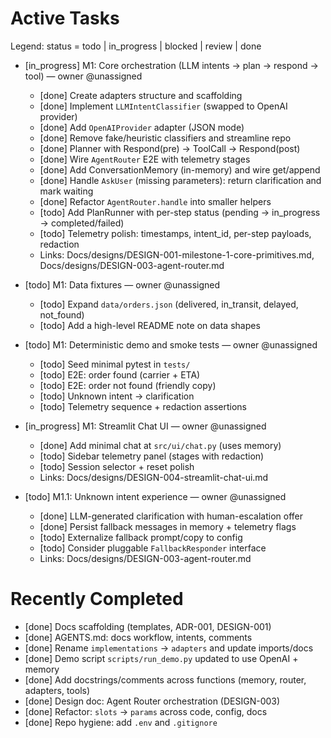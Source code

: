 # Active Tasks

Legend: status = todo | in_progress | blocked | review | done

- [in_progress] M1: Core orchestration (LLM intents → plan → respond → tool) — owner @unassigned
  - [done] Create adapters structure and scaffolding
  - [done] Implement `LLMIntentClassifier` (swapped to OpenAI provider)
  - [done] Add `OpenAIProvider` adapter (JSON mode)
  - [done] Remove fake/heuristic classifiers and streamline repo
  - [done] Planner with Respond(pre) → ToolCall → Respond(post)
  - [done] Wire `AgentRouter` E2E with telemetry stages
  - [done] Add ConversationMemory (in-memory) and wire get/append
  - [done] Handle `AskUser` (missing parameters): return clarification and mark waiting
  - [done] Refactor `AgentRouter.handle` into smaller helpers
  - [todo] Add PlanRunner with per-step status (pending → in_progress → completed/failed)
  - [todo] Telemetry polish: timestamps, intent_id, per-step payloads, redaction
  - Links: Docs/designs/DESIGN-001-milestone-1-core-primitives.md, Docs/designs/DESIGN-003-agent-router.md

- [todo] M1: Data fixtures — owner @unassigned
  - [todo] Expand `data/orders.json` (delivered, in_transit, delayed, not_found)
  - [todo] Add a high-level README note on data shapes

- [todo] M1: Deterministic demo and smoke tests — owner @unassigned
  - [todo] Seed minimal pytest in `tests/`
  - [todo] E2E: order found (carrier + ETA)
  - [todo] E2E: order not found (friendly copy)
  - [todo] Unknown intent → clarification
  - [todo] Telemetry sequence + redaction assertions

- [in_progress] M1: Streamlit Chat UI — owner @unassigned
  - [done] Add minimal chat at `src/ui/chat.py` (uses memory)
  - [todo] Sidebar telemetry panel (stages with redaction)
  - [todo] Session selector + reset polish
  - Links: Docs/designs/DESIGN-004-streamlit-chat-ui.md

- [todo] M1.1: Unknown intent experience — owner @unassigned
  - [done] LLM-generated clarification with human-escalation offer
  - [done] Persist fallback messages in memory + telemetry flags
  - [todo] Externalize fallback prompt/copy to config
  - [todo] Consider pluggable `FallbackResponder` interface
  - Links: Docs/designs/DESIGN-003-agent-router.md

# Recently Completed

- [done] Docs scaffolding (templates, ADR-001, DESIGN-001)
- [done] AGENTS.md: docs workflow, intents, comments
- [done] Rename `implementations` → `adapters` and update imports/docs
- [done] Demo script `scripts/run_demo.py` updated to use OpenAI + memory
- [done] Add docstrings/comments across functions (memory, router, adapters, tools)
- [done] Design doc: Agent Router orchestration (DESIGN-003)
- [done] Refactor: `slots` → `params` across code, config, docs
- [done] Repo hygiene: add `.env` and `.gitignore`
